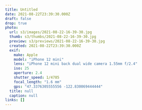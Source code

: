```yaml
---
title: Untitled
date: 2021-08-22T23:39:30.000Z
draft: false
drop: true
photo:
  url: s3/images/2021-08-22-16-39-30.jpg
  thumb: s3/thumbs/2021-08-22-16-39-30.jpg
  preview: s3/previews/2021-08-22-16-39-30.jpg
  created: 2021-08-22T23:39:30.000Z
  exif:
    make: Apple
    model: "iPhone 12 mini"
    lens: "iPhone 12 mini back dual wide camera 1.55mm f/2.4"
    iso: 25
    aperture: 2.4
    shutter_speed: 1/4785
    focal_length: "1.6 mm"
    gps: "47.3376305555556 -122.830069444444"
  title: null
  caption: null
links: []
---
```


